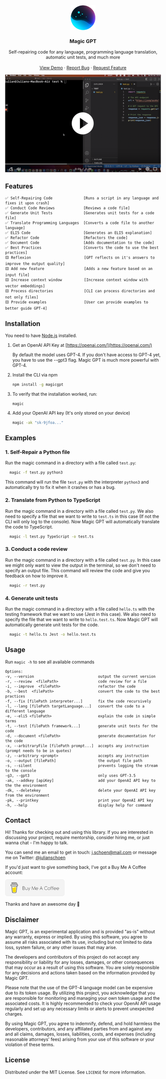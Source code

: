 <a name="readme-top"></a>

<br />
<div align="center">
  <a href="https://github.com/ntegrals/magicgpt">
    <img src="images/logo.png" alt="Logo" width="80" height="80">
  </a>

<h3 align="center">Magic GPT</h3>

  <p align="center">
    Self-repairing code for any language, programming language translation, automatic unit tests, and much more
    <br />
    <br />
    <a href="https://github.com/ntegrals/magicgpt">View Demo</a>
    ·
    <a href="https://github.com/ntegrals/magicgpt/issues">Report Bug</a>
    ·
    <a href="https://github.com/ntegrals/magicgpt/issues">Request Feature</a>
  </p>
</div>

<a href="https://www.loom.com/share/9b390a7a4bd24f399637a68036f22648">
    <img src="images/demo.png" alt="Logo">
  </a>

## Features

    ✅ Self-Repairing Code              [Runs a script in any language and fixes it upon crash]
    ✅ Conduct Code Reviews             [Reviews a code file]
    ✅ Generate Unit Tests              [Generates unit tests for a code file]
    ✅ Translate Programming Languages  [Converts a code file to another language]
    ✅ ELI5 Code                        [Generates an ELI5 explanation]
    ✅ Refactor Code                    [Refactors the code]
    ✅ Document Code                    [Adds documentation to the code]
    ✅ Best Practices                   [Converts the code to use the best practices]
    🟨 Reflexion                        [GPT reflects on it's answers to improve the output quality]
    🟨 Add new feature                  [Adds a new feature based on an input file]
    🟨 Increase context window          [Increase context window with vector embeddings]
    🟨 Process directories              [CLI can process directories and not only files]
    🟨 Provide examples                 [User can provide examples to better guide GPT-4]

## Installation

You need to have [Node.js](https://nodejs.org/en) installed.

1. Get an OpenAI API Key at [https://openai.com/](https://openai.com/)

   By default the model uses GPT-4. If you don't have access to GPT-4 yet, you have to use the --gpt3 flag. Magic GPT is much more powerful with GPT-4.

2. Install the CLI via npm
   ```sh
   npm install -g magicgpt
   ```
3. To verify that the installation worked, run:
   ```
   magic
   ```
4. Add your OpenAI API key (It's only stored on your device)
   ```sh
   magic -ak "sk-9jfoa..."
   ```

<!-- USAGE EXAMPLES -->

## Examples

### 1. Self-Repair a Python file

Run the magic command in a directory with a file called `test.py`:

```sh
  magic -f test.py python3
```

This command will run the file `test.py` with the interpreter `python3` and automatically try to fix it when it crashes or has a bug.

### 2. Translate from Python to TypeScript

Run the magic command in a directory with a file called `test.py`. We also need to specify a file that we want to write to `test.ts` in this case (If not the CLI will only log to the console). Now Magic GPT will automatically translate the code to TypeScript.

```sh
  magic -l test.py TypeScript -o test.ts
```

### 3. Conduct a code review

Run the magic command in a directory with a file called `test.py`. In this case we might only want to view the output in the terminal, so we don't need to specify an output file. This command will review the code and give you feedback on how to improve it.

```sh
  magic -r test.py
```

### 4. Generate unit tests

Run the magic command in a directory with a file called `hello.ts` with the testing framework that we want to use (Jest in this case). We also need to specify the file that we want to write to `hello.test.ts`. Now Magic GPT will automatically generate unit tests for the code.

```sh
  magic -t hello.ts Jest -o hello.test.ts
```

## Usage

<!-- <img src="images/test.gif" alt="test"> -->

<!-- Use this space to show useful examples of how a project can be used. Additional screenshots, code examples and demos work well in this space. You may also link to more resources. -->

Run `magic -h` to see all available commands

    Options:
    -v, --version                             output the current version
    -r, --review  <filePath>                  code review for a file
    -i, --improve  <filePath>                 refactor the code
    -b, --best  <filePath>                    convert the code to the best practices
    -f, --fix [filePath interpreter...]       fix the code recursively
    -l, --lang [filePath targetLanguage...]   convert the code to a different language
    -e, --eli5 <filePath>                     explain the code in simple terms
    -t, --test [filePath framework...]        generate unit tests for the code
    -d, --document <filePath>                 generate documentation for the code
    -x, --arbitraryFile [filePath prompt...]  accepts any instruction (prompt needs to be in quotes)
    -z, --arbitrary <prompt>                  accepts any instruction
    -o, --output [filePath]                   the output file path
    -s, --silent                              prevents logging the stream to the console
    -g3, --gpt3                               only uses GPT-3.5
    -ak, --addkey [apiKey]                    add your OpenAI API key to the the environment
    -dk, --deletekey                          delete your OpenAI API key from the environment
    -pk, --printkey                           print your OpenAI API key
    -h, --help                                display help for command

## Contact

Hi! Thanks for checking out and using this library. If you are interested in discussing your project, require mentorship, consider hiring me, or just wanna chat - I'm happy to talk.

You can send me an email to get in touch: j.schoen@mail.com or message me on Twitter: [@julianschoen](https://twitter.com/julianschoen)

If you'd just want to give something back, I've got a Buy Me A Coffee account:

<a href="https://www.buymeacoffee.com/ntegrals">
<img src="images/buymeacoffee.png" alt="buymeacoffee" width="192">
</a>

Thanks and have an awesome day 👋

## Disclaimer

Magic GPT, is an experimental application and is provided "as-is" without any warranty, express or implied. By using this software, you agree to assume all risks associated with its use, including but not limited to data loss, system failure, or any other issues that may arise.

The developers and contributors of this project do not accept any responsibility or liability for any losses, damages, or other consequences that may occur as a result of using this software. You are solely responsible for any decisions and actions taken based on the information provided by Magic GPT.

Please note that the use of the GPT-4 language model can be expensive due to its token usage. By utilizing this project, you acknowledge that you are responsible for monitoring and managing your own token usage and the associated costs. It is highly recommended to check your OpenAI API usage regularly and set up any necessary limits or alerts to prevent unexpected charges.

By using Magic GPT, you agree to indemnify, defend, and hold harmless the developers, contributors, and any affiliated parties from and against any and all claims, damages, losses, liabilities, costs, and expenses (including reasonable attorneys' fees) arising from your use of this software or your violation of these terms.

<!-- LICENSE -->

## License

Distributed under the MIT License. See `LICENSE` for more information.

[product-screenshot]: images/demo.png
